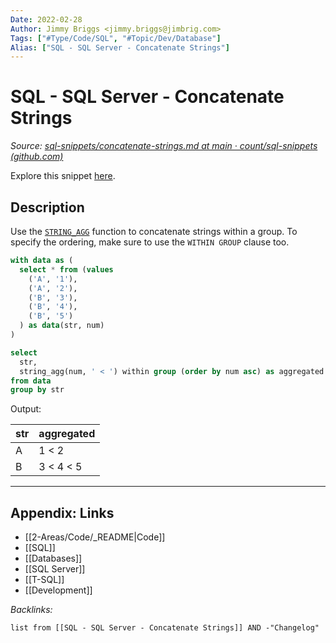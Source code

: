 ```yaml
---
Date: 2022-02-28
Author: Jimmy Briggs <jimmy.briggs@jimbrig.com>
Tags: ["#Type/Code/SQL", "#Topic/Dev/Database"]
Alias: ["SQL - SQL Server - Concatenate Strings"]
---
```


# SQL - SQL Server - Concatenate Strings

*Source: [sql-snippets/concatenate-strings.md at main · count/sql-snippets (github.com)](https://github.com/count/sql-snippets/blob/main/mssql/concatenate-strings.md)*

Explore this snippet [here](https://count.co/n/NoziHzLCWJA?vm=e).

## Description

Use the [`STRING_AGG`](https://docs.microsoft.com/en-us/sql/t-sql/functions/string-agg-transact-sql) function to concatenate strings within a group. To specify the ordering, make sure to use the `WITHIN GROUP` clause too.

```sql
with data as (
  select * from (values
    ('A', '1'),
    ('A', '2'),
    ('B', '3'),
    ('B', '4'),
    ('B', '5')
  ) as data(str, num)
)

select
  str,
  string_agg(num, ' < ') within group (order by num asc) as aggregated
from data
group by str
```

Output:

| str | aggregated |
| --- | ---------- |
| A   | 1 < 2      |
| B   | 3 < 4 < 5  |


***

## Appendix: Links

- [[2-Areas/Code/_README|Code]]
- [[SQL]]
- [[Databases]]
- [[SQL Server]]
- [[T-SQL]]
- [[Development]]

*Backlinks:*

```dataview
list from [[SQL - SQL Server - Concatenate Strings]] AND -"Changelog"
```
